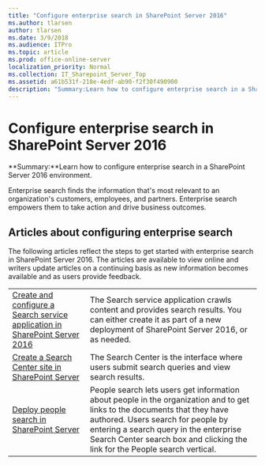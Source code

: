 ```yaml
---
title: "Configure enterprise search in SharePoint Server 2016"
ms.author: tlarsen
author: tlarsen
ms.date: 3/9/2018
ms.audience: ITPro
ms.topic: article
ms.prod: office-online-server
localization_priority: Normal
ms.collection: IT_Sharepoint_Server_Top
ms.assetid: a61b531f-218e-4edf-ab90-f2f30f490900
description: "Summary:Learn how to configure enterprise search in a SharePoint Server 2016 environment."
---
```


# Configure enterprise search in SharePoint Server 2016

 **Summary:**Learn how to configure enterprise search in a SharePoint Server 2016 environment.
  
Enterprise search finds the information that's most relevant to an organization's customers, employees, and partners. Enterprise search empowers them to take action and drive business outcomes.
  
## Articles about configuring enterprise search

The following articles reflect the steps to get started with enterprise search in SharePoint Server 2016. The articles are available to view online and writers update articles on a continuing basis as new information becomes available and as users provide feedback.
  
|||
|:-----|:-----|
|[Create and configure a Search service application in SharePoint Server 2016](create-and-configure-a-search-service-application.md) <br/> |The Search service application crawls content and provides search results. You can either create it as part of a new deployment of SharePoint Server 2016, or as needed.  <br/> |
|[Create a Search Center site in SharePoint Server](create-a-search-center-site.md) <br/> |The Search Center is the interface where users submit search queries and view search results.  <br/> |
|[Deploy people search in SharePoint Server](deploy-people-search.md) <br/> |People search lets users get information about people in the organization and to get links to the documents that they have authored. Users search for people by entering a search query in the enterprise Search Center search box and clicking the link for the People search vertical.  <br/> |
   

